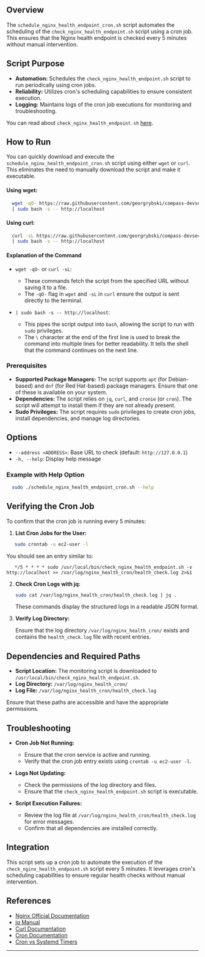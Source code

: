 ## Overview

The `schedule_nginx_health_endpoint_cron.sh` script automates the scheduling of the `check_nginx_health_endpoint.sh` script using a cron job. This ensures that the Nginx health endpoint is checked every 5 minutes without manual intervention.

## Script Purpose

- **Automation:** Schedules the `check_nginx_health_endpoint.sh` script to run periodically using cron jobs.
- **Reliability:** Utilizes cron's scheduling capabilities to ensure consistent execution.
- **Logging:** Maintains logs of the cron job executions for monitoring and troubleshooting.

You can read about `check_nginx_health_endpoint.sh` [here](check_nginx_health_endpoint.md).

## How to Run

You can quickly download and execute the `schedule_nginx_health_endpoint_cron.sh` script using either `wget` or `curl`. This eliminates the need to manually download the script and make it executable.

#### Using wget:

```bash
  wget -qO- https://raw.githubusercontent.com/georgrybski/compass-devsecops-scholarship/main/scripts/sprint2/schedule_nginx_health_endpoint_cron.sh \
  | sudo bash -s -- http://localhost
```

#### Using curl:

```bash
  curl -sL https://raw.githubusercontent.com/georgrybski/compass-devsecops-scholarship/main/scripts/sprint2/schedule_nginx_health_endpoint_cron.sh \
  | sudo bash -s -- http://localhost
```

#### Explanation of the Command

- ```wget -qO-``` or ```curl -sL```:
    - These commands fetch the script from the specified URL without saving it to a file.
    - The `-qO-` flag in `wget` and `-sL` in `curl` ensure the output is sent directly to the terminal.

- ```| sudo bash -s -- http://localhost```:
    - This pipes the script output into `bash`, allowing the script to run with `sudo` privileges.
    - The `\` character at the end of the first line is used to break the command into multiple lines for better readability. It tells the shell that the command continues on the next line.

### Prerequisites

- **Supported Package Managers:** The script supports `apt` (for Debian-based) and `dnf` (for Red Hat-based) package managers. Ensure that one of these is available on your system.
- **Dependencies:** The script relies on `jq`, `curl`, and `cronie` (or `cron`). The script will attempt to install them if they are not already present.
- **Sudo Privileges:** The script requires `sudo` privileges to create cron jobs, install dependencies, and manage log directories.

## Options

- `--address <ADDRESS>`: Base URL to check (default: `http://127.0.0.1`)
- `-h, --help`: Display help message

### Example with Help Option

```bash
  sudo ./schedule_nginx_health_endpoint_cron.sh --help
```

## Verifying the Cron Job

To confirm that the cron job is running every 5 minutes:

1. **List Cron Jobs for the User:**

```bash
   sudo crontab -u ec2-user -l
```

   You should see an entry similar to:

```
   */5 * * * * sudo /usr/local/bin/check_nginx_health_endpoint.sh -v http://localhost >> /var/log/nginx_health_cron/health_check.log 2>&1
```

2. **Check Cron Logs with jq:**

   ```bash
   sudo cat /var/log/nginx_health_cron/health_check.log | jq .
   ```

   These commands display the structured logs in a readable JSON format.

3. **Verify Log Directory:**

   Ensure that the log directory `/var/log/nginx_health_cron/` exists and contains the `health_check.log` file with recent entries.

## Dependencies and Required Paths

- **Script Location:** The monitoring script is downloaded to `/usr/local/bin/check_nginx_health_endpoint.sh`.
- **Log Directory:** `/var/log/nginx_health_cron/`
- **Log File:** `/var/log/nginx_health_cron/health_check.log`

Ensure that these paths are accessible and have the appropriate permissions.

## Troubleshooting

- **Cron Job Not Running:**
    - Ensure that the cron service is active and running.
    - Verify that the cron job entry exists using `crontab -u ec2-user -l`.

- **Logs Not Updating:**
    - Check the permissions of the log directory and files.
    - Ensure that the `check_nginx_health_endpoint.sh` script is executable.

- **Script Execution Failures:**
    - Review the log file at `/var/log/nginx_health_cron/health_check.log` for error messages.
    - Confirm that all dependencies are installed correctly.

## Integration

This script sets up a cron job to automate the execution of the `check_nginx_health_endpoint.sh` script every 5 minutes. It leverages cron's scheduling capabilities to ensure regular health checks without manual intervention.

## References

- [Nginx Official Documentation](https://nginx.org/en/docs/)
- [jq Manual](https://stedolan.github.io/jq/manual/)
- [Curl Documentation](https://curl.se/docs/manpage.html)
- [Cron Documentation](https://man7.org/linux/man-pages/man5/crontab.5.html)
- [Cron vs Systemd Timers](../general/cron_vs_systemd_timers.md)

---